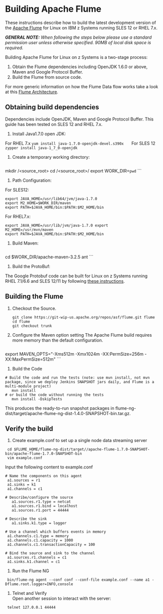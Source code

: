 # Building Apache Flume

These instructions describe how to build the latest development version of the [Apache Flume](https://flume.apache.org/) for Linux on IBM z Systems running SLES 12 or RHEL 7.x.

_**GENERAL NOTE:** When following the steps below please use a standard permission user unless otherwise specified. 90MB of local disk space is required._

Building Apache Flume for Linux on z Systems is a two-stage process:

1. Obtain the Flume dependencies including OpenJDK 1.6.0 or above, Maven and Google Protocol Buffer.
2. Build the Flume from source code.

For more generic information on how the Flume Data flow works take a look at this [Flume Architecture](https://flume.apache.org/FlumeUserGuide.html).

## Obtaining build dependencies

Dependencies include OpenJDK, Maven and Google Protocol Buffer. This guide has been tested on SLES 12 and RHEL 7.x.

1. Install Java1.7.0 open JDK:

  For RHEL 7.x
    ```
  yum install java-1.7.0-openjdk-devel.s390x   
    ```
  For SLES 12
    ```
  zypper install java-1_7_0-openjdk   
    ```
    
1. Create a temporary working directory:

    ```
mkdir /<source_root>
cd /<source_root>/
export WORK_DIR=`pwd`
    ```
1. Path Configuration:

  For SLES12:
  ```
  export JAVA_HOME=/usr/lib64/jvm/java-1.7.0
  export M2_HOME=$WORK_DIR/maven
  export PATH=$JAVA_HOME/bin:$PATH:$M2_HOME/bin
  ```
  For RHEL7.x:
   ```
export JAVA_HOME=/usr/lib/jvm/java-1.7.0 export
M2_HOME=/usr/mvn/maven
export PATH=$JAVA_HOME/bin:$PATH:$M2_HOME/bin
   ```
  
1. Build Maven:

    ```
cd $WORK_DIR/apache-maven-3.2.5
ant
    ```

1. Build the ProtoBuf:

  The Google Protobuf code can be built for Linux on z Systems running RHEL 7.1/6.6 and SLES 12/11 by following [these    	  instructions](https://github.com/linux-on-ibm-z/docs/wiki/Building-ProtoBuf). 


## Building the Flume

1. Checkout the Source.

    ```
   git clone https://git-wip-us.apache.org/repos/asf/flume.git flume
   cd flume
   git checkout trunk
    ```

1. Configure the Maven option setting 
The Apache Flume build requires more memory than the default configuration. 

    ```
export MAVEN_OPTS="-Xms512m -Xmx1024m -XX:PermSize=256m -XX:MaxPermSize=512m"
    ```
    
1. Build the Code
  ```
# Build the code and run the tests (note: use mvn install, not mvn package, since we deploy Jenkins SNAPSHOT jars daily, and Flume is a multi-module project)
   mvn install
# or build the code without running the tests
   mvn install -DskipTests
  ```
This produces the ready-to-run snapshot packages in flume-ng-dist/target/apache-flume-ng-dist-1.4.0-SNAPSHOT-bin.tar.gz.

## Verify the build

1. Create example.conf to set up a single node data streaming server
  ```
   cd $FLUME_HOME/flume-ng-dist/target//apache-flume-1.7.0-SNAPSHOT-bin/apache-flume-1.7.0-SNAPSHOT-bin
   vim example.conf
  ```
  Input the following content to example.conf
  ```
  # Name the components on this agent
   a1.sources = r1
   a1.sinks = k1
   a1.channels = c1

  # Describe/configure the source
	 a1.sources.r1.type = netcat
	 a1.sources.r1.bind = localhost
	 a1.sources.r1.port = 44444

  # Describe the sink
	 a1.sinks.k1.type = logger

  # Use a channel which buffers events in memory
   a1.channels.c1.type = memory
   a1.channels.c1.capacity = 1000
   a1.channels.c1.transactionCapacity = 100

  # Bind the source and sink to the channel
   a1.sources.r1.channels = c1
   a1.sinks.k1.channel = c1
  ```
1. Run the Flume NG
  ``` 
   bin/flume-ng agent --conf conf --conf-file example.conf --name a1 -Dflume.root.logger=INFO,console
  ```
  
1. Telnet and Verify  
   Open another session to interact with the server:
  ```
   telnet 127.0.0.1 44444
  ```
